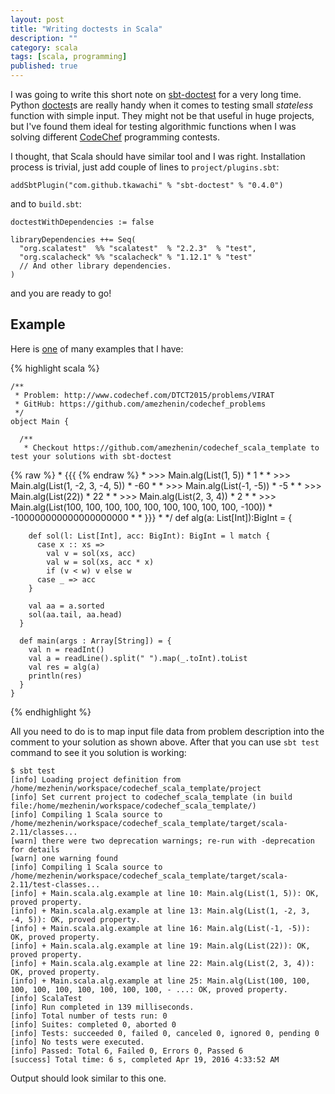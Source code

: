 ```yaml
---
layout: post
title: "Writing doctests in Scala"
description: ""
category: scala
tags: [scala, programming]
published: true
---
```


I was going to write this short note on [sbt-doctest](https://github.com/tkawachi/sbt-doctest) for a very long time. Python [doctest](https://docs.python.org/2/library/doctest.html)s are really handy when it comes to testing small _stateless_ function with simple input. They might not be that useful in huge projects, but I've found them ideal for testing algorithmic functions when I was solving different [CodeChef](https://www.codechef.com/) programming contests.

I thought, that Scala should have similar tool and I was right. Installation process is trivial, just add couple of lines to `project/plugins.sbt`:


    addSbtPlugin("com.github.tkawachi" % "sbt-doctest" % "0.4.0")


   and to `build.sbt`:

    doctestWithDependencies := false

    libraryDependencies ++= Seq(
      "org.scalatest"  %% "scalatest"  % "2.2.3"  % "test",
      "org.scalacheck" %% "scalacheck" % "1.12.1" % "test"
      // And other library dependencies.
    )

and you are ready to go!

## Example

Here is [one](https://github.com/amezhenin/codechef_problems/blob/master/contests/DTCT2015/virat.scala) of many examples that I have:

{% highlight scala %}

    /**
     * Problem: http://www.codechef.com/DTCT2015/problems/VIRAT
     * GitHub: https://github.com/amezhenin/codechef_problems
     */
    object Main {

      /**
       * Checkout https://github.com/amezhenin/codechef_scala_template to test your solutions with sbt-doctest
{% raw %}       * {{{
{% endraw %}       * >>> Main.alg(List(1, 5))
       * 1
       *
       * >>> Main.alg(List(1, -2, 3, -4, 5))
       * -60
       *
       * >>> Main.alg(List(-1, -5))
       * -5
       *
       * >>> Main.alg(List(22))
       * 22
       *
       * >>> Main.alg(List(2, 3, 4))
       * 2
       *
       * >>> Main.alg(List(100, 100, 100, 100, 100, 100, 100, 100, 100, -100))
       * -100000000000000000000
       *
       * }}}
       * */
      def alg(a: List[Int]):BigInt = {

        def sol(l: List[Int], acc: BigInt): BigInt = l match {
          case x :: xs =>
            val v = sol(xs, acc)
            val w = sol(xs, acc * x)
            if (v < w) v else w
          case _ => acc
        }

        val aa = a.sorted
        sol(aa.tail, aa.head)
      }

      def main(args : Array[String]) = {
        val n = readInt()
        val a = readLine().split(" ").map(_.toInt).toList
        val res = alg(a)
        println(res)
      }
    }

{% endhighlight %}


All you need to do is to map input file data from problem description into the comment to your solution as shown above. After that you can use `sbt test` command to see it you solution is working:


    $ sbt test
    [info] Loading project definition from /home/mezhenin/workspace/codechef_scala_template/project
    [info] Set current project to codechef_scala_template (in build file:/home/mezhenin/workspace/codechef_scala_template/)
    [info] Compiling 1 Scala source to /home/mezhenin/workspace/codechef_scala_template/target/scala-2.11/classes...
    [warn] there were two deprecation warnings; re-run with -deprecation for details
    [warn] one warning found
    [info] Compiling 1 Scala source to /home/mezhenin/workspace/codechef_scala_template/target/scala-2.11/test-classes...
    [info] + Main.scala.alg.example at line 10: Main.alg(List(1, 5)): OK, proved property.
    [info] + Main.scala.alg.example at line 13: Main.alg(List(1, -2, 3, -4, 5)): OK, proved property.
    [info] + Main.scala.alg.example at line 16: Main.alg(List(-1, -5)): OK, proved property.
    [info] + Main.scala.alg.example at line 19: Main.alg(List(22)): OK, proved property.
    [info] + Main.scala.alg.example at line 22: Main.alg(List(2, 3, 4)): OK, proved property.
    [info] + Main.scala.alg.example at line 25: Main.alg(List(100, 100, 100, 100, 100, 100, 100, 100, 100, - ...: OK, proved property.
    [info] ScalaTest
    [info] Run completed in 139 milliseconds.
    [info] Total number of tests run: 0
    [info] Suites: completed 0, aborted 0
    [info] Tests: succeeded 0, failed 0, canceled 0, ignored 0, pending 0
    [info] No tests were executed.
    [info] Passed: Total 6, Failed 0, Errors 0, Passed 6
    [success] Total time: 6 s, completed Apr 19, 2016 4:33:52 AM

Output should look similar to this one.
